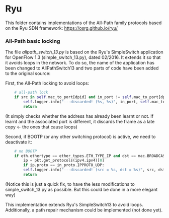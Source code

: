 # Ryu
This folder contains implementations of the All-Path family protocols based on the Ryu SDN framework: https://osrg.github.io/ryu/

### All-Path basic locking
The file *allpath_switch_13.py* is based on the Ryu's SimpleSwitch application for OpenFlow 1.3 (simple_switch_13.py), dated 02/2016. It extends it so that it avoids loops in the network. To do so, the name of the application has been changed to AllPathSwitch13 and two parts of code have been added to the original source:

First, the All-Path locking to avoid loops:
```python
	# all-path lock
	if src in self.mac_to_port[dpid] and in_port != self.mac_to_port[dpid][src]:
	    self.logger.info("---discarded! (%s, %s)", in_port, self.mac_to_port[dpid][src])
	    return
```
(It simply checks whether the address has already been learnt or not. If learnt and the associated port is different, it discards the frame as a late copy <- the ones that cause loops)

Second, if BOOTP (or any other switching protocol) is active, we need to deactivate it:
```python
	# no BOOTP
	if eth.ethertype == ether_types.ETH_TYPE_IP and dst == mac.BROADCAST_STR:
	    ip = pkt.get_protocols(ipv4.ipv4)[0]
	    if ip.proto == in_proto.IPPROTO_UDP:
		self.logger.info("---discarded! (src = %s, dst = %s)", src, dst)
		return
```
(Notice this is just a quick fix, to have the less modifications to simple_switch_13.py as possible. But this could be done in a more elegant way)

This implementation extends Ryu's SimpleSwitch13 to avoid loops. Additionally, a path repair mechanism could be implemented (not done yet).
